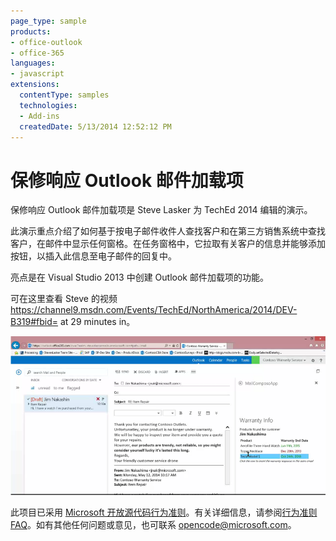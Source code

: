 ```yaml
---
page_type: sample
products:
- office-outlook
- office-365
languages:
- javascript
extensions:
  contentType: samples
  technologies:
  - Add-ins
  createdDate: 5/13/2014 12:52:12 PM
---
```

保修响应 Outlook 邮件加载项
=========================================
保修响应 Outlook 邮件加载项是 Steve Lasker 为 TechEd 2014 编辑的演示。 

此演示重点介绍了如何基于按电子邮件收件人查找客户和在第三方销售系统中查找客户，在邮件中显示任何窗格。在任务窗格中，它拉取有关客户的信息并能够添加按钮，以插入此信息至电子邮件的回复中。

亮点是在 Visual Studio 2013 中创建 Outlook 邮件加载项的功能。

可在这里查看 Steve 的视频 https://channel9.msdn.com/Events/TechEd/NorthAmerica/2014/DEV-B319#fbid= at 29 minutes in。

![创建 Outlook 电子邮件加载项视频截屏](img/screenshot.PNG)


此项目已采用 [Microsoft 开放源代码行为准则](https://opensource.microsoft.com/codeofconduct/)。有关详细信息，请参阅[行为准则 FAQ](https://opensource.microsoft.com/codeofconduct/faq/)。如有其他任何问题或意见，也可联系 [opencode@microsoft.com](mailto:opencode@microsoft.com)。
